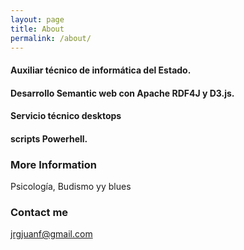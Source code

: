 ```yaml
---
layout: page
title: About
permalink: /about/
---
```


#### Auxiliar técnico de informática del Estado.
#### Desarrollo Semantic web con Apache RDF4J y D3.js.
####  Servicio técnico desktops 
####  scripts Powerhell.


### More Information
Psicología, Budismo yy blues


### Contact me

[jrgjuanf@gmail.com](mailto:jrgjuanf@gmail.com)
